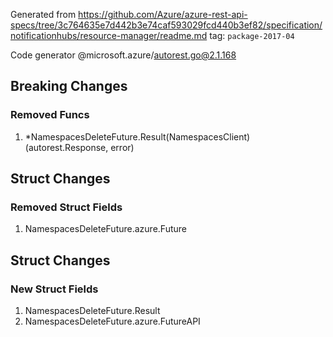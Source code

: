 Generated from https://github.com/Azure/azure-rest-api-specs/tree/3c764635e7d442b3e74caf593029fcd440b3ef82/specification/notificationhubs/resource-manager/readme.md tag: `package-2017-04`

Code generator @microsoft.azure/autorest.go@2.1.168

## Breaking Changes

### Removed Funcs

1. *NamespacesDeleteFuture.Result(NamespacesClient) (autorest.Response, error)

## Struct Changes

### Removed Struct Fields

1. NamespacesDeleteFuture.azure.Future

## Struct Changes

### New Struct Fields

1. NamespacesDeleteFuture.Result
1. NamespacesDeleteFuture.azure.FutureAPI
